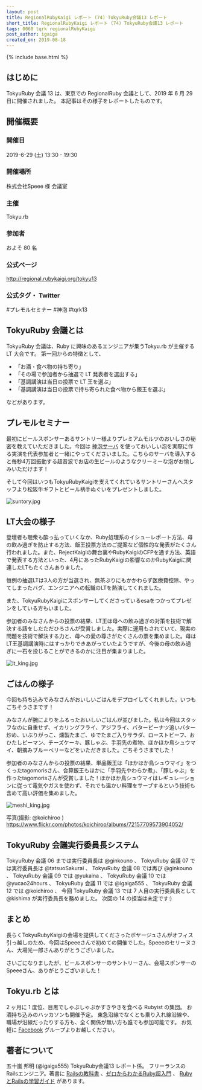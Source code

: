 ```yaml
---
layout: post
title: RegionalRubyKaigi レポート (74) TokyuRuby会議13 レポート
short_title: RegionalRubyKaigi レポート (74) TokyuRuby会議13 レポート
tags: 0060 tqrk regionalRubyKaigi
post_author: igaiga
created_on: 2019-08-18
---
```

{% include base.html %}

## はじめに

TokyuRuby 会議 13 は、東京での RegionalRuby 会議として、2019 年 6 月 29 日に開催されました。
本記事はその様子をレポートしたものです。

## 開催概要
### 開催日

2019-6-29 (土) 13:30 - 19:30

### 開催場所

株式会社Speee 様 会議室

### 主催

Tokyu.rb

### 参加者

およそ 80 名

### 公式ページ

http://regional.rubykaigi.org/tokyu13

### 公式タグ・ Twitter

\#プレモルセミナー
\#神泡
\#tqrk13

## TokyuRuby 会議とは

TokyuRuby 会議は、Ruby に興味のあるエンジニアが集うTokyu.rb が主催する LT 大会です。
第一回からの特徴として、

* 「お酒・食べ物の持ち寄り」
* 「その場で参加者から抽選で LT 発表者を選出する」
* 「基調講演は当日の投票で LT 王を選ぶ」
* 「基調講演は当日の投票で持ち寄られた食べ物から飯王を選ぶ」

などがあります。

## プレモルセミナー

最初にビールスポンサーあるサントリー様よりプレミアムモルツのおいしさの秘密を教えていただきました。今回は [神泡サーバ](https://www.suntory.co.jp/beer/premium/2019_kamiawakit/) を使っておいしい泡を実際に作る実演を代表参加者と一緒にやってくださいました。こちらのサーバを導入すると毎秒4万回振動する超音波でお店の生ビールのようなクリーミーな泡がお愉しみいただけます！

そして今回はいつもTokyuRubyKaigiを支えてくれているサントリーさんへスタッフより松阪牛ギフトとビール柄手ぬぐいをプレゼントしました。

![suntory.jpg]({{base}}{{site.baseurl}}/images/0060-Tokyu-Ruby-Kaigi-13/suntory.jpg)

## LT大会の様子

登壇者も聴衆も酔っ払っていくなか、Ruby処理系のイシューレポート方法、母の飲み過ぎを防止する方法、飯王投票方法のご提案など個性的な発表がたくさん行われました。また、RejectKaigiの舞台裏やRubyKaigiのCFPを通す方法、英語で発表する方法といった、4月にあったRubyKaigiの影響なのかRubyKaigiに関連したLTもたくさんありました。

恒例の抽選LTは3人の方が当選され、無茶ぶりにもかかわらず医療費控除、やってしまったバグ、エンジニアへの転職のLTを熱演してくれました。

また、TokyuRubyKaigiにスポンサーしてくださっているesaをつかってプレゼンをしている方もいました。

参加者のみなさんからの投票の結果、LT王は母への飲み過ぎの対策を技術で解決する話をしたただひろさんが受賞しました。実際に運用もされていて、現実の問題を技術で解決する力と、母への愛の尊さがたくさんの票を集めました。母はLT王基調講演時にはすっかりできあがっていたようですが、今後の母の飲み過ぎに一石を投じることができるのかに注目が集まりました。

![lt_king.jpg]({{base}}{{site.baseurl}}/images/0060-Tokyu-Ruby-Kaigi-13/lt_king.jpg)

## ごはんの様子

今回も持ち込みでみなさんがおいしいごはんをデプロイしてくれました。いつもごちそうさまです！

みなさんが腕によりをふるったおいしいごはんが並びました。私は今回はスタッフなのに自重せず、イカリングフライ、アジフライ、バターピーナツ追いバター炒め、いぶりがっこ、燻製たまご、ゆでたまご入りサラダ、ローストビーフ、おひたしピーマン、チーズケーキ、豚しゃぶ、手羽先の煮物、ほかほか鳥シュウマイ、朝摘みブルーベリーなどをいただきました。ごちそうさまでした！

参加者のみなさんからの投票の結果、単品飯王は「ほかほか鳥シュウマイ」をつくったtagomorisさん、合算飯王もほかに「手羽先やわらか煮」、「豚しゃぶ」を作ったtagomorisさんが受賞しました！ほかほか鳥シュウマイはレギュレーションに従って電気やガスを使わず、それでも温かい料理をサーブするという技術も含めて高い評価を集めました。

![meshi_king.jpg]({{base}}{{site.baseurl}}/images/0060-Tokyu-Ruby-Kaigi-13/meshi_king.jpg)

写真(撮影: @koichiroo ) <https://www.flickr.com/photos/koichiroo/albums/72157709573904052/>

## TokyuRuby 会議実行委員長システム

TokyuRuby 会議 06 までは実行委員長は @ginkouno 、
TokyuRuby 会議 07 では実行委員長は @tatsuoSakurai 、
TokyuRuby 会議 08 では再び @ginkouno 、
TokyuRuby 会議 09 では @yukaina 、
TokyuRuby 会議 10 では @yucao24hours 、
TokyuRuby 会議 11 では @igaiga555 、
TokyuRuby 会議 12 では @koichiroo 、
今回 TokyuRuby 会議 13 では 7 人目の実行委員長として @kishima が実行委員長を務めました。
次回の 14 の担当は未定です:)

## まとめ

長らくTokyuRubyKaigiの会場を提供してくださったボヤージュさんがオフィス引っ越しのため、今回はSpeeeさんで初めての開催でした。Speeeのセリーヌさん、大場光一郎さんありがとうございました。

さいごになりましたが、ビールスポンサーのサントリーさん、会場スポンサーのSpeeeさん、ありがとうございました！

## Tokyu.rb とは

2 ヶ月に 1 度位、目黒でしゃぶしゃぶかすきやきを食べる Rubyist の集団。
お酒持ち込みのハッカソンも開催予定。 東急沿線でなくとも乗り入れ線沿線や、職場が沿線だったりする方も、全く関係が無い方も誰でも参加可能です。
お気軽に [Facebook](https://www.facebook.com/groups/928069233888488/) グループよりお越しください。

## 著者について

五十嵐 邦明 (@igaiga555)
TokyuRuby会議13 レポート係。
フリーランスのRailsエンジニア。著書に [Railsの教科書](https://tatsu-zine.com/books/rails-textbook) 、[ゼロからわかるRuby超入門](https://www.amazon.co.jp/dp/4297101238) 、 [RubyとRailsの学習ガイド](https://igaigarb.booth.pm/items/1312664) があります。
